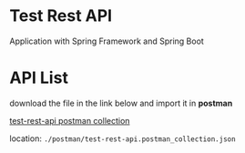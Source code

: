 # Test Rest API

Application with Spring Framework and Spring Boot

# API List

download the file in the link below and import it in **postman**

[test-rest-api postman collection](./postman/test-rest-api.postman_collection.json)

location: `./postman/test-rest-api.postman_collection.json`
